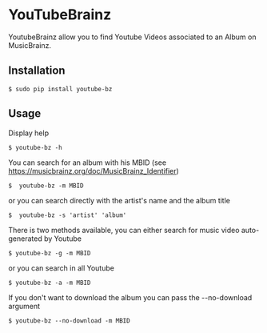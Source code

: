 # YouTubeBrainz

YoutubeBrainz allow you to find Youtube Videos associated to an Album on MusicBrainz.

## Installation
```
$ sudo pip install youtube-bz
```

## Usage
Display help
```
$ youtube-bz -h
```

You can search for an album with his MBID (see https://musicbrainz.org/doc/MusicBrainz_Identifier)
```
$  youtube-bz -m MBID
```
or you can search directly with the artist's name and the album title
```
$  youtube-bz -s 'artist' 'album'
```

There is two methods available, you can either search for music video auto-generated by Youtube
```
$ youtube-bz -g -m MBID
```
or you can search in all Youtube
```
$ youtube-bz -a -m MBID
```

If you don't want to download the album you can pass the --no-download argument
```
$ youtube-bz --no-download -m MBID
```
